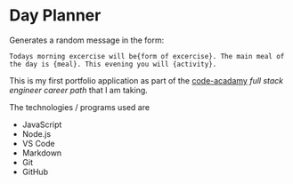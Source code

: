 # Day Planner 

Generates a random message in the form:

```
Todays morning excercise will be{form of excercise}. The main meal of the day is {meal}. This evening you will {activity}.
```

This is my first portfolio application as part of the [code-acadamy](www.codecademy.com) *full stack engineer career path* that I am taking.


The technologies / programs used are
 - JavaScript
 - Node.js
 - VS Code
 - Markdown
 - Git
 - GitHub






